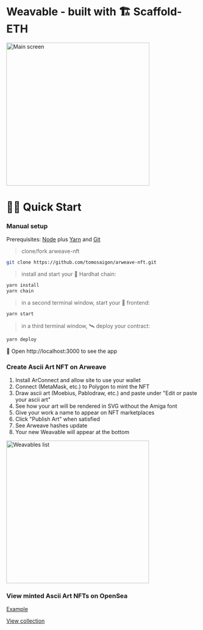 # Weavable - built with 🏗 Scaffold-ETH

<img width="375" alt="Main screen" src="https://user-images.githubusercontent.com/1016509/144363859-3ba08cc7-6435-4927-af8d-62d321e7ca82.png">

# 🏄‍♂️ Quick Start

### Manual setup

Prerequisites: [Node](https://nodejs.org/en/download/) plus [Yarn](https://classic.yarnpkg.com/en/docs/install/) and [Git](https://git-scm.com/downloads)

> clone/fork arweave-nft

```bash
git clone https://github.com/tomosaigon/arweave-nft.git
```

> install and start your 👷‍ Hardhat chain:

```bash
yarn install
yarn chain
```

> in a second terminal window, start your 📱 frontend:

```bash
yarn start
```

> in a third terminal window, 🛰 deploy your contract:

```bash
yarn deploy
```

📱 Open http://localhost:3000 to see the app

### Create Ascii Art NFT on Arweave

1. Install ArConnect and allow site to use your wallet
2. Connect (MetaMask, etc.) to Polygon to mint the NFT
3. Draw ascii art (Moebius, Pablodraw, etc.) and paste under "Edit or paste your ascii art"
4. See how your art will be rendered in SVG without the Amiga font
5. Give your work a name to appear on NFT marketplaces
6. Click "Publish Art" when satisfied
7. See Arweave hashes update
8. Your new Weavable will appear at the bottom

<img width="374" alt="Weavables list" src="https://user-images.githubusercontent.com/1016509/144363905-a3d45ea0-5706-4258-8010-bcbddf41989a.png">

### View minted Ascii Art NFTs on OpenSea

[Example](https://opensea.io/assets/matic/0x41089978cfc8ab82f17870382707f7ba087b4386/2)

[View collection](https://opensea.io/collection/weavable)


